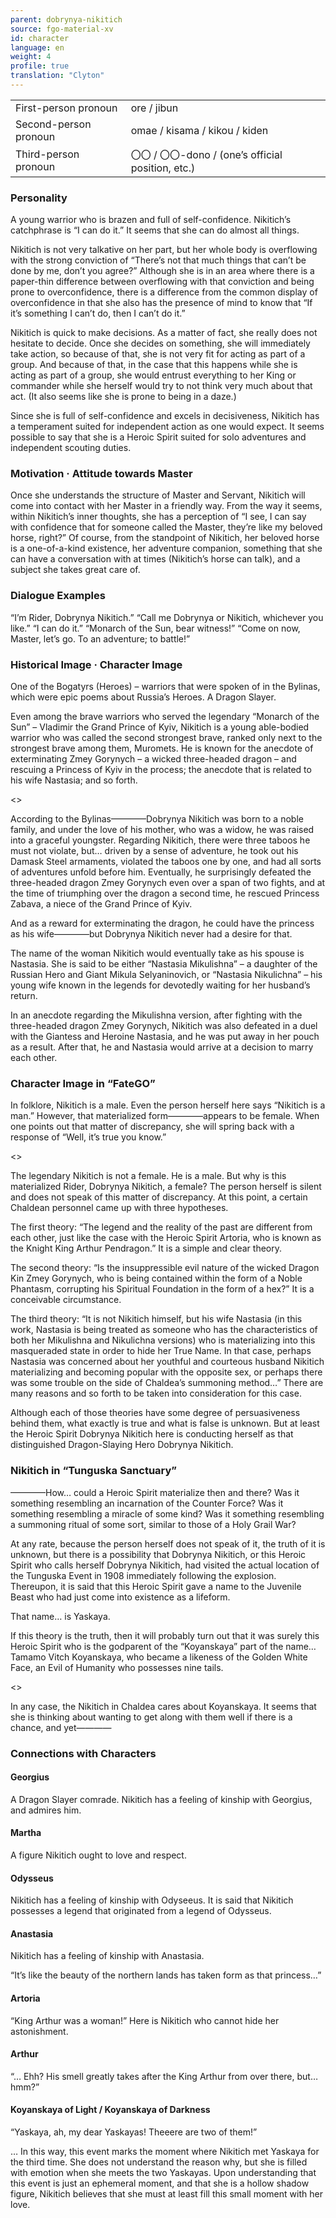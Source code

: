 ```yaml
---
parent: dobrynya-nikitich
source: fgo-material-xv
id: character
language: en
weight: 4
profile: true
translation: "Clyton"
---
```


<table>
  <tr><td>First-person pronoun</td><td>ore / jibun</td></tr>
  <tr><td>Second-person pronoun</td><td>omae / kisama / kikou / kiden</td></tr>
  <tr><td>Third-person pronoun</td><td>〇〇 / 〇〇-dono / (one’s official position, etc.)</td></tr>
</table>

### Personality

A young warrior who is brazen and full of self-confidence. Nikitich’s catchphrase is “I can do it.” It seems that she can do almost all things.

Nikitich is not very talkative on her part, but her whole body is overflowing with the strong conviction of “There’s not that much things that can’t be done by me, don’t you agree?” Although she is in an area where there is a paper-thin difference between overflowing with that conviction and being prone to overconfidence, there is a difference from the common display of overconfidence in that she also has the presence of mind to know that “If it’s something I can’t do, then I can’t do it.”

Nikitich is quick to make decisions. As a matter of fact, she really does not hesitate to decide. Once she decides on something, she will immediately take action, so because of that, she is not very fit for acting as part of a group. And because of that, in the case that this happens while she is acting as part of a group, she would entrust everything to her King or commander while she herself would try to not think very much about that act. (It also seems like she is prone to being in a daze.)

Since she is full of self-confidence and excels in decisiveness, Nikitich has a temperament suited for independent action as one would expect. It seems possible to say that she is a Heroic Spirit suited for solo adventures and independent scouting duties.

### Motivation · Attitude towards Master

Once she understands the structure of Master and Servant, Nikitich will come into contact with her Master in a friendly way. From the way it seems, within Nikitich’s inner thoughts, she has a perception of “I see, I can say with confidence that for someone called the Master, they’re like my beloved horse, right?” Of course, from the standpoint of Nikitich, her beloved horse is a one-of-a-kind existence, her adventure companion, something that she can have a conversation with at times (Nikitich’s horse can talk), and a subject she takes great care of.

### Dialogue Examples

“I’m Rider, Dobrynya Nikitich.”
“Call me Dobrynya or Nikitich, whichever you like.”
“I can do it.”
“Monarch of the Sun, bear witness!”
“Come on now, Master, let’s go. To an adventure; to battle!”

### Historical Image · Character Image

One of the Bogatyrs (Heroes) – warriors that were spoken of in the Bylinas, which were epic poems about Russia’s Heroes. A Dragon Slayer.

Even among the brave warriors who served the legendary “Monarch of the Sun” – Vladimir the Grand Prince of Kyiv, Nikitich is a young able-bodied warrior who was called the second strongest brave, ranked only next to the strongest brave among them, Muromets. He is known for the anecdote of exterminating Zmey Gorynych – a wicked three-headed dragon – and rescuing a Princess of Kyiv in the process; the anecdote that is related to his wife Nastasia; and so forth.

<>

According to the Bylinas————Dobrynya Nikitich was born to a noble family, and under the love of his mother, who was a widow, he was raised into a graceful youngster. Regarding Nikitich, there were three taboos he must not violate, but… driven by a sense of adventure, he took out his Damask Steel armaments, violated the taboos one by one, and had all sorts of adventures unfold before him. Eventually, he surprisingly defeated the three-headed dragon Zmey Gorynych even over a span of two fights, and at the time of triumphing over the dragon a second time, he rescued Princess Zabava, a niece of the Grand Prince of Kyiv.

And as a reward for exterminating the dragon, he could have the princess as his wife————but Dobrynya Nikitich never had a desire for that.

The name of the woman Nikitich would eventually take as his spouse is Nastasia. She is said to be either “Nastasia Mikulishna” – a daughter of the Russian Hero and Giant Mikula Selyaninovich, or “Nastasia Nikulichna” – his young wife known in the legends for devotedly waiting for her husband’s return.

In an anecdote regarding the Mikulishna version, after fighting with the three-headed dragon Zmey Gorynych, Nikitich was also defeated in a duel with the Giantess and Heroine Nastasia, and he was put away in her pouch as a result. After that, he and Nastasia would arrive at a decision to marry each other.

### Character Image in “FateGO”

In folklore, Nikitich is a male. Even the person herself here says “Nikitich is a man.” However, that materialized form————appears to be female. When one points out that matter of discrepancy, she will spring back with a response of “Well, it’s true you know.”

<>

The legendary Nikitich is not a female. He is a male. But why is this materialized Rider, Dobrynya Nikitich, a female? The person herself is silent and does not speak of this matter of discrepancy. At this point, a certain Chaldean personnel came up with three hypotheses.

The first theory: “The legend and the reality of the past are different from each other, just like the case with the Heroic Spirit Artoria, who is known as the Knight King Arthur Pendragon.”
It is a simple and clear theory.

The second theory: “Is the insuppressible evil nature of the wicked Dragon Kin Zmey Gorynych, who is being contained within the form of a Noble Phantasm, corrupting his Spiritual Foundation in the form of a hex?”
It is a conceivable circumstance.

The third theory: “It is not Nikitich himself, but his wife Nastasia (in this work, Nastasia is being treated as someone who has the characteristics of both her Mikulishna and Nikulichna versions) who is materializing into this masqueraded state in order to hide her True Name. In that case, perhaps Nastasia was concerned about her youthful and courteous husband Nikitich materializing and becoming popular with the opposite sex, or perhaps there was some trouble on the side of Chaldea’s summoning method…”
There are many reasons and so forth to be taken into consideration for this case.

Although each of those theories have some degree of persuasiveness behind them, what exactly is true and what is false is unknown. But at least the Heroic Spirit Dobrynya Nikitich here is conducting herself as that distinguished Dragon-Slaying Hero Dobrynya Nikitich.

### Nikitich in “Tunguska Sanctuary”

————How… could a Heroic Spirit materialize then and there?
Was it something resembling an incarnation of the Counter Force?
Was it something resembling a miracle of some kind?
Was it something resembling a summoning ritual of some sort, similar to those of a Holy Grail War?

At any rate, because the person herself does not speak of it, the truth of it is unknown, but there is a possibility that Dobrynya Nikitich, or this Heroic Spirit who calls herself Dobrynya Nikitich, had visited the actual location of the Tunguska Event in 1908 immediately following the explosion. Thereupon, it is said that this Heroic Spirit gave a name to the Juvenile Beast who had just come into existence as a lifeform.

That name… is Yaskaya.

If this theory is the truth, then it will probably turn out that it was surely this Heroic Spirit who is the godparent of the “Koyanskaya” part of the name… Tamamo Vitch Koyanskaya, who became a likeness of the Golden White Face, an Evil of Humanity who possesses nine tails.

<>

In any case, the Nikitich in Chaldea cares about Koyanskaya. It seems that she is thinking about wanting to get along with them well if there is a chance, and yet————

### Connections with Characters

#### Georgius

A Dragon Slayer comrade. Nikitich has a feeling of kinship with Georgius, and admires him.

#### Martha

A figure Nikitich ought to love and respect.

#### Odysseus

Nikitich has a feeling of kinship with Odyseeus. It is said that Nikitich possesses a legend that originated from a legend of Odysseus.

#### Anastasia

Nikitich has a feeling of kinship with Anastasia.

“It’s like the beauty of the northern lands has taken form as that princess…”

#### Artoria

“King Arthur was a woman!” Here is Nikitich who cannot hide her astonishment.

#### Arthur

“… Ehh? His smell greatly takes after the King Arthur from over there, but… hmm?”

#### Koyanskaya of Light / Koyanskaya of Darkness

“Yaskaya, ah, my dear Yaskayas! Theeere are two of them!”

… In this way, this event marks the moment where Nikitich met Yaskaya for the third time. She does not understand the reason why, but she is filled with emotion when she meets the two Yaskayas. Upon understanding that this event is just an ephemeral moment, and that she is a hollow shadow figure, Nikitich believes that she must at least fill this small moment with her love.
